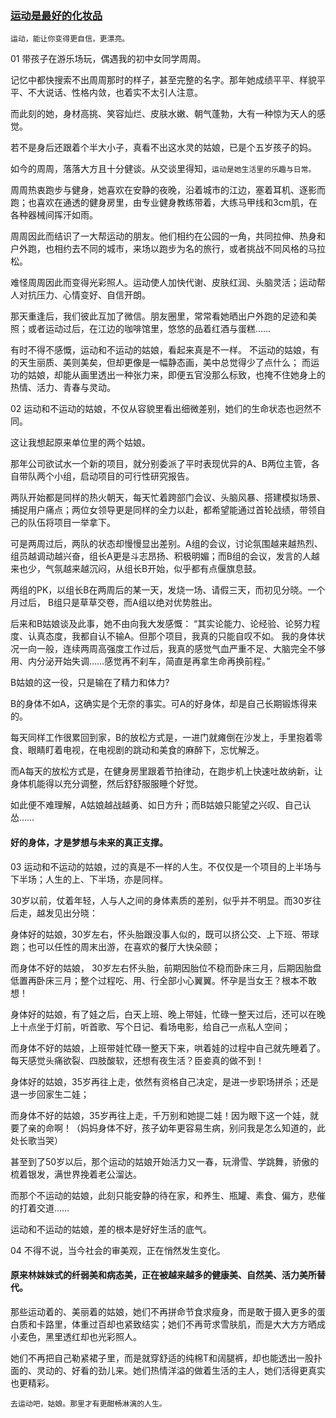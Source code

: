 ### [运动是最好的化妆品](http://mp.weixin.qq.com/s/bOx5Dr3RfQHVlDNmyOOdfg)

`运动，能让你变得更自信，更漂亮。`

01
带孩子在游乐场玩，偶遇我的初中女同学周周。

记忆中都快搜索不出周周那时的样子，甚至完整的名字。那年她成绩平平、样貌平平、不大说话、性格内敛，也着实不太引人注意。

而此刻的她，身材高挑、笑容灿烂、皮肤水嫩、朝气蓬勃，大有一种惊为天人的感觉。

若不是身后还跟着个半大小子，真看不出这水灵的姑娘，已是个五岁孩子的妈。

如今的周周，落落大方且十分健谈。从交谈里得知，`运动是她生活里的乐趣与日常。`

周周热衷跑步与健身，她喜欢在安静的夜晚，沿着城市的江边，塞着耳机、逐影而跑；也喜欢在通透的健身房里，由专业健身教练带着，大练马甲线和3cm肌，在各种器械间挥汗如雨。

周周因此而结识了一大帮运动的朋友。他们相约在公园的一角，共同拉伸、热身和户外跑，也相约去不同的城市，来场以跑步为名的旅行，或者挑战不同风格的马拉松。

难怪周周因此而变得光彩照人。运动使人加快代谢、皮肤红润、头脑灵活；运动帮人对抗压力、心情变好、自信开朗。

那天重逢后，我们彼此互加了微信。朋友圈里，常常看她晒出户外跑的足迹和美照；或者运动过后，在江边的咖啡馆里，悠悠的品着红酒与蛋糕……

有时不得不感慨，运动和不运动的姑娘，看起来真是不一样。
不运动的姑娘，有的天生丽质、美则美矣，但却更像是一幅静态画，美中总觉得少了点什么；
而运功的姑娘，却能从画里透出一种张力来，即便五官没那么标致，也掩不住她身上的热情、活力、青春与灵动。

02
运动和不运动的姑娘，不仅从容貌里看出细微差别，她们的生命状态也迥然不同。

这让我想起原来单位里的两个姑娘。

那年公司欲试水一个新的项目，就分别委派了平时表现优异的A、B两位主管，各自带队两个小组，启动项目的可行性研究报告。

两队开始都是同样的热火朝天，每天忙着跨部门会议、头脑风暴、搭建模拟场景、捕捉用户痛点；两位女领导更是同样的全力以赴，都希望能通过首轮战绩，带领自己的队伍将项目一举拿下。

可是两周过后，两队的状态却慢慢显出差别。A组的会议，讨论氛围越来越热烈、组员越调动越兴奋，组长A更是斗志昂扬、积极明媚；而B组的会议，发言的人越来也少，气氛越来越沉闷，从组长B开始，似乎都有点偃旗息鼓。

两组的PK，以组长B在两周后的某一天，发烧一场、请假三天，而初见分晓。一个月过后， B组只是草草交卷，而A组以绝对优势胜出。

后来和B姑娘谈及此事，她不由向我大发感慨：
“其实论能力、论经验、论努力程度、认真态度，我都自认不输A。但那个项目，我真的只能自叹不如。
我的身体状况一向一般，连续两周高强度工作过后，我真的感觉气血严重不足、大脑完全不够用、内分泌开始失调……感觉再不刹车，简直是再拿生命再换前程。”

B姑娘的这一役，只是输在了精力和体力?

B的身体不如A，这确实是个无奈的事实。可A的好身体，却是自己长期锻炼得来的。

每天同样工作很累回到家，B的放松方式是，一进门就瘫倒在沙发上，手里抱着零食、眼睛盯着电视，在电视剧的跳动和美食的麻醉下，忘忧解乏。

而A每天的放松方式是，在健身房里跟着节拍律动，在跑步机上快速吐故纳新，让身体机能得以充分调整，然后舒舒服服睡个好觉。

如此便不难理解，A姑娘越战越勇、如日方升；而B姑娘只能望之兴叹、自己认怂……

#### 好的身体，才是梦想与未来的真正支撑。

03
运动和不运动的姑娘，过的真是不一样的人生。不仅仅是一个项目的上半场与下半场；人生的上、下半场，亦是同样。

30岁以前，仗着年轻，人与人之间的身体素质的差别，似乎并不明显。而30岁往后走，越发见出分晓：

身体好的姑娘，30岁左右，怀头胎跟没事人似的，既可以挤公交、上下班、带球跑；也可以任性的周末出游，在喜欢的餐厅大快朵颐；

而身体不好的姑娘， 30岁左右怀头胎，前期因胎位不稳而卧床三月，后期因胎盘低置再卧床三月；整个过程吃、用、行全部小心翼翼。怀孕是当女王？根本不敢想！

身体好的姑娘，有了娃之后，白天上班、晚上带娃，忙碌一整天过后，还可以在晚上十点坐于灯前，听首歌、写个日记、看场电影，给自己一点私人空间；

而身体不好的姑娘，上班带娃忙碌一整天下来，哄着娃的过程中自己就先睡着了。每天感觉头痛欲裂、四肢酸软，还想有夜生活？臣妾真的做不到！

身体好的姑娘，35岁再往上走，依然有资格自己决定，是进一步职场拼杀；还是退一步回家生二娃；

而身体不好的姑娘，35岁再往上走，千万别和她提二娃！因为眼下这一个娃，就要了亲的命啊！（妈妈身体不好，孩子幼年更容易生病，别问我是怎么知道的，此处长歌当哭）

甚至到了50岁以后，那个运动的姑娘开始活力又一春，玩滑雪、学跳舞，骄傲的梳着银发，满世界挽着老公溜达。

而那个不运动的姑娘，此刻只能安静的待在家，和养生、瓶罐、素食、偏方，悲催的打着交道……

运动和不运动的姑娘，差的根本是好好生活的底气。

04
不得不说，当今社会的审美观，正在悄然发生变化。

#### 原来林妹妹式的纤弱美和病态美，正在被越来越多的健康美、自然美、活力美所替代。

那些运动着的、美丽着的姑娘，她们不再拼命节食求瘦身，而是敢于摄入更多的蛋白质和卡路里，体重过百却也紧致结实；她们不再苛求雪肤肌，而是大大方方晒成小麦色，黑里透红却也光彩照人。

她们不再把自己勒紧裙子里，而是就穿舒适的纯棉T和阔腿裤，却也能透出一股扑面的、灵动的、好看的劲儿来。她们热情洋溢的做着生活的主人，她们活得更真实也更精彩。

`去运动吧，姑娘。那里才有更酣畅淋漓的人生。`
